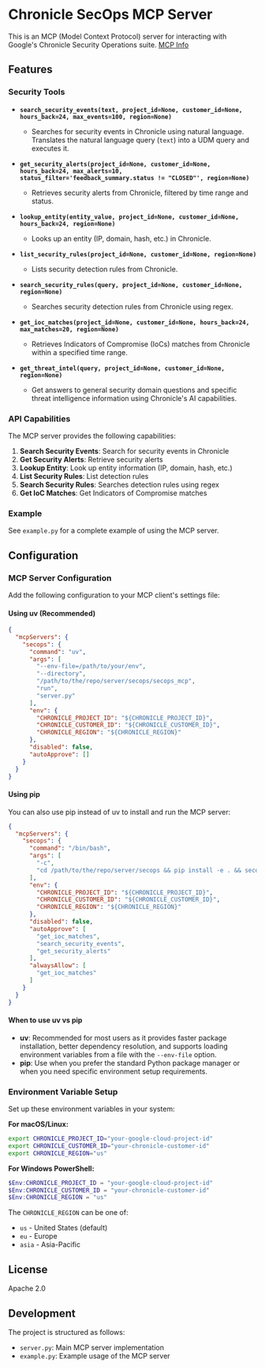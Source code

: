 # Chronicle SecOps MCP Server

This is an MCP (Model Context Protocol) server for interacting with Google's
Chronicle Security Operations suite.
[MCP Info](https://modelcontextprotocol.io/introduction)

## Features

### Security Tools

- **`search_security_events(text, project_id=None, customer_id=None, hours_back=24, max_events=100, region=None)`**
    - Searches for security events in Chronicle using natural language. Translates the natural language query (`text`) into a UDM query and executes it.

- **`get_security_alerts(project_id=None, customer_id=None, hours_back=24, max_alerts=10, status_filter='feedback_summary.status != "CLOSED"', region=None)`**
    - Retrieves security alerts from Chronicle, filtered by time range and status.

- **`lookup_entity(entity_value, project_id=None, customer_id=None, hours_back=24, region=None)`**
    - Looks up an entity (IP, domain, hash, etc.) in Chronicle.

- **`list_security_rules(project_id=None, customer_id=None, region=None)`**
    - Lists security detection rules from Chronicle.

- **`search_security_rules(query, project_id=None, customer_id=None, region=None)`**
    - Searches security detection rules from Chronicle using regex.

- **`get_ioc_matches(project_id=None, customer_id=None, hours_back=24, max_matches=20, region=None)`**
    - Retrieves Indicators of Compromise (IoCs) matches from Chronicle within a specified time range.

- **`get_threat_intel(query, project_id=None, customer_id=None, region=None)`**
    - Get answers to general security domain questions and specific threat intelligence information using Chronicle's AI capabilities.

### API Capabilities

The MCP server provides the following capabilities:

1.  **Search Security Events**: Search for security events in Chronicle
2.  **Get Security Alerts**: Retrieve security alerts
3.  **Lookup Entity**: Look up entity information (IP, domain, hash, etc.)
4.  **List Security Rules**: List detection rules
5.  **Search Security Rules**: Searches detection rules using regex
6.  **Get IoC Matches**: Get Indicators of Compromise matches

### Example

See `example.py` for a complete example of using the MCP server.

## Configuration

### MCP Server Configuration

Add the following configuration to your MCP client's settings file:

#### Using uv (Recommended)

```json
{
  "mcpServers": {
    "secops": {
      "command": "uv",
      "args": [
        "--env-file=/path/to/your/env",
        "--directory",
        "/path/to/the/repo/server/secops/secops_mcp",
        "run",
        "server.py"
      ],
      "env": {
        "CHRONICLE_PROJECT_ID": "${CHRONICLE_PROJECT_ID}",
        "CHRONICLE_CUSTOMER_ID": "${CHRONICLE_CUSTOMER_ID}",
        "CHRONICLE_REGION": "${CHRONICLE_REGION}"
      },
      "disabled": false,
      "autoApprove": []
    }
  }
}
```

#### Using pip

You can also use pip instead of uv to install and run the MCP server:

```json
{
  "mcpServers": {
    "secops": {
      "command": "/bin/bash",
      "args": [
        "-c",
        "cd /path/to/the/repo/server/secops && pip install -e . && secops_mcp"
      ],
      "env": {
        "CHRONICLE_PROJECT_ID": "${CHRONICLE_PROJECT_ID}",
        "CHRONICLE_CUSTOMER_ID": "${CHRONICLE_CUSTOMER_ID}",
        "CHRONICLE_REGION": "${CHRONICLE_REGION}"
      },
      "disabled": false,
      "autoApprove": [
        "get_ioc_matches",
        "search_security_events",
        "get_security_alerts"
      ],
      "alwaysAllow": [
        "get_ioc_matches"
      ]
    }
  }
}
```

#### When to use uv vs pip

- **uv**: Recommended for most users as it provides faster package installation, better dependency resolution, and supports loading environment variables from a file with the `--env-file` option.
- **pip**: Use when you prefer the standard Python package manager or when you need specific environment setup requirements.

### Environment Variable Setup

Set up these environment variables in your system:

**For macOS/Linux:**
```bash
export CHRONICLE_PROJECT_ID="your-google-cloud-project-id"
export CHRONICLE_CUSTOMER_ID="your-chronicle-customer-id"
export CHRONICLE_REGION="us"
```

**For Windows PowerShell:**
```powershell
$Env:CHRONICLE_PROJECT_ID = "your-google-cloud-project-id"
$Env:CHRONICLE_CUSTOMER_ID = "your-chronicle-customer-id"
$Env:CHRONICLE_REGION = "us"
```

The `CHRONICLE_REGION` can be one of:
- `us` - United States (default)
- `eu` - Europe
- `asia` - Asia-Pacific

## License

Apache 2.0

## Development

The project is structured as follows:

- `server.py`: Main MCP server implementation
- `example.py`: Example usage of the MCP server 